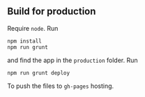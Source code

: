 ## Build for production

Require `node`. Run

    npm install
    npm run grunt

and find the app in the `production` folder. Run

    npm run grunt deploy

To push the files to `gh-pages` hosting.

